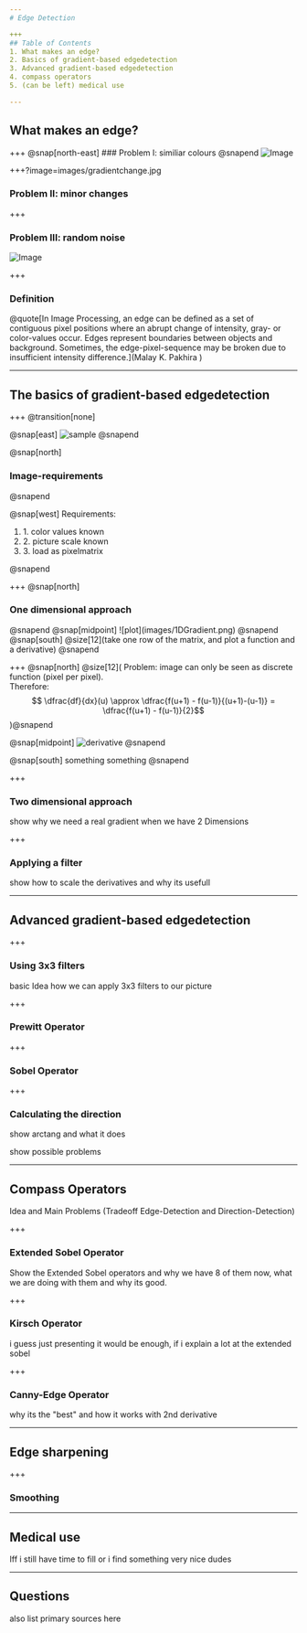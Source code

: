 ```yaml
---
# Edge Detection

+++
## Table of Contents
1. What makes an edge?
2. Basics of gradient-based edgedetection
3. Advanced gradient-based edgedetection
4. compass operators
5. (can be left) medical use

---
```

## What makes an edge?

+++
@snap[north-east] ### Problem I: similiar colours @snapend
![Image](images/simcolour.png)

+++?image=images/gradientchange.jpg
### Problem II: minor changes

+++
### Problem III: random noise
![Image](images/noise.png )

+++
### Definition
@quote[In Image Processing, an edge can be defined as a set of contiguous pixel positions where an abrupt change of intensity, gray- or color-values occur. Edges represent boundaries between objects and background. Sometimes, the edge-pixel-sequence may be broken due to insufficient intensity difference.](Malay K. Pakhira )

---
## The basics of gradient-based edgedetection

+++
@transition[none]

@snap[east]
![sample](images/greyball.png)
@snapend

@snap[north]
<h3> Image-requirements</h3>
@snapend

@snap[west]
Requirements: <br/>
<ol>
<li>1. color values known </li>
<li>2. picture scale known </li>
<li>3. load as pixelmatrix </li>
</ol>
@snapend

+++
@snap[north]
<h3> One dimensional approach </h3>
@snapend
@snap[midpoint]
![plot](images/1DGradient.png)
@snapend
@snap[south]
@size[12](take one row of the matrix, and plot a function and a derivative)
@snapend

+++
@snap[north] @size[12](
Problem: image can only be seen as discrete function (pixel per pixel). <br/>
Therefore: $$ \dfrac{df}{dx}(u) \approx \dfrac{f(u+1) - f(u-1)}{(u+1)-(u-1)} = \dfrac{f(u+1) - f(u-1)}{2}$$
)@snapend

@snap[midpoint]
![derivative](images/1DGradientApproximation.png)
@snapend

@snap[south]
something something
@snapend

+++
### Two dimensional approach
show why we need a real gradient when we have 2 Dimensions

+++
### Applying a filter
show how to scale the derivatives and why its usefull

---
## Advanced gradient-based edgedetection

+++
### Using 3x3 filters
basic Idea how we can apply 3x3 filters to our picture

+++
### Prewitt Operator

+++
### Sobel Operator

+++
### Calculating the direction
show arctang and what it does

show possible problems

---
## Compass Operators
Idea and Main Problems (Tradeoff Edge-Detection and Direction-Detection)

+++
### Extended Sobel Operator
Show the Extended Sobel operators and why we have 8 of them now, what we are doing with them and why its good.

+++
### Kirsch Operator
i guess just presenting it would be enough, if i explain a lot at the extended sobel

+++
### Canny-Edge Operator
why its the "best" and how it works with 2nd derivative

---
## Edge sharpening

+++
### Smoothing

---
## Medical use
Iff i still have time to fill or i find something very nice dudes

---
## Questions
also list primary sources here